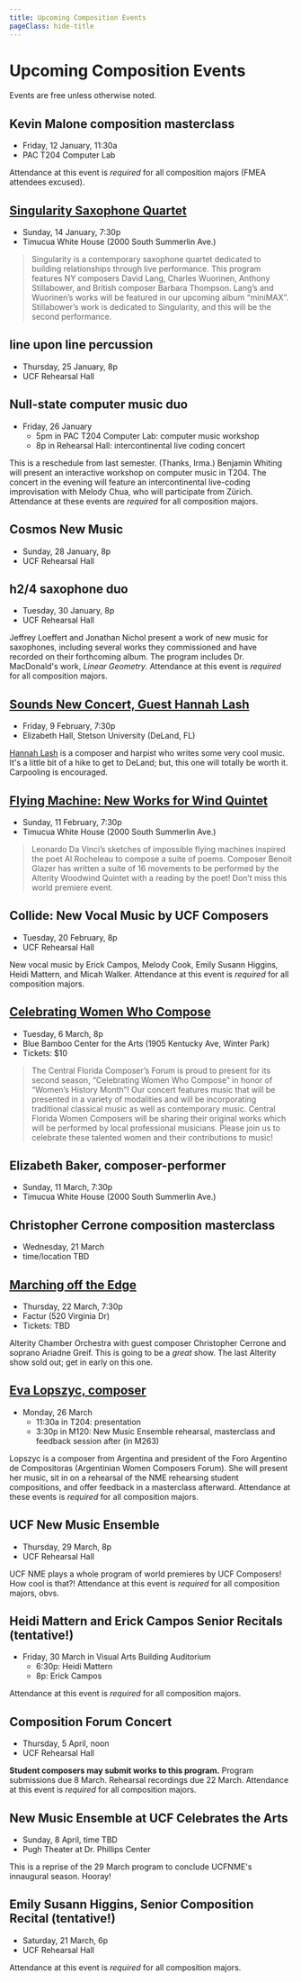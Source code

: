 ```yaml
---
title: Upcoming Composition Events
pageClass: hide-title
---
```


# Upcoming Composition Events

Events are free unless otherwise noted.

## Kevin Malone composition masterclass

- Friday, 12 January, 11:30a
- PAC T204 Computer Lab

Attendance at this event is _required_ for all composition majors (FMEA attendees excused).

## [Singularity Saxophone Quartet](https://timucua.com/event/1611/)

- Sunday, 14 January, 7:30p
- Timucua White House (2000 South Summerlin Ave.)

> Singularity is a contemporary saxophone quartet dedicated to building relationships through live performance. This program features NY composers David Lang, Charles Wuorinen, Anthony Stillabower, and British composer Barbara Thompson. Lang’s and Wuorinen’s works will be featured in our upcoming album “miniMAX”. Stillabower’s work is dedicated to Singularity, and this will be the second performance.

## line upon line percussion

- Thursday, 25 January, 8p
- UCF Rehearsal Hall

## Null-state computer music duo

- Friday, 26 January
	- 5pm in PAC T204 Computer Lab: computer music workshop
	- 8p in Rehearsal Hall: intercontinental live coding concert

This is a reschedule from last semester. (Thanks, Irma.) Benjamin Whiting will present an interactive workshop on computer music in T204. The concert in the evening will feature an intercontinental live-coding improvisation with Melody Chua, who will participate from Zürich. Attendance at these events are _required_ for all composition majors.

## Cosmos New Music

- Sunday, 28 January, 8p
- UCF Rehearsal Hall

## h2/4 saxophone duo

- Tuesday, 30 January, 8p
- UCF Rehearsal Hall

Jeffrey Loeffert and Jonathan Nichol present a work of new music for saxophones, including several works they commissioned and have recorded on their forthcoming album. The program includes Dr. MacDonald's work, _Linear Geometry_. Attendance at this event is _required_ for all composition majors.

## [Sounds New Concert, Guest Hannah Lash](https://www.stetson.edu/programs/calendar/event.php?id=343ae991-bd98-11e7-a57f-87ddee49518a)

- Friday, 9 February, 7:30p
- Elizabeth Hall, Stetson University (DeLand, FL)

[Hannah Lash](http://hannahlash.com/) is a composer and harpist who writes some very cool music. It's a little bit of a hike to get to DeLand; but, this one will totally be worth it. Carpooling is encouraged. 

## [Flying Machine: New Works for Wind Quintet](https://timucua.com/event/flying-machine-a-new-work-by-benoit-glazer/)

- Sunday, 11 February, 7:30p
- Timucua White House (2000 South Summerlin Ave.)

> Leonardo Da Vinci’s sketches of impossible flying machines inspired the poet Al Rocheleau to compose a suite of poems. Composer Benoit Glazer has written a suite of 16 movements to be performed by the Alterity Woodwind Quintet with a reading by the poet! Don’t miss this world premiere event.

## Collide: New Vocal Music by UCF Composers

- Tuesday, 20 February, 8p
- UCF Rehearsal Hall

New vocal music by Erick Campos, Melody Cook, Emily Susann Higgins, Heidi Mattern, and Micah Walker. Attendance at this event is _required_ for all composition majors. 

## [Celebrating Women Who Compose](https://bluebambooartcenter.com/event/2109927/459325638/celebrating-women-who-compose)

- Tuesday, 6 March, 8p
- Blue Bamboo Center for the Arts (1905 Kentucky Ave, Winter Park)
- Tickets: $10

> The Central Florida Composer’s Forum is proud to present for its second season, “Celebrating Women Who Compose” in honor of “Women’s History Month”! Our concert features music that will be presented in a variety of modalities and will be incorporating traditional classical music as well as contemporary music. Central Florida Women Composers will be sharing their original works which will be performed by local professional musicians. Please join us to celebrate these talented women and their contributions to music!

## Elizabeth Baker, composer-performer

- Sunday, 11 March, 7:30p
- Timucua White House (2000 South Summerlin Ave.)

## Christopher Cerrone composition masterclass

- Wednesday, 21 March
- time/location TBD

## [Marching off the Edge](https://www.alterityco.org/chamber-orchestra)

- Thursday, 22 March, 7:30p
- Factur (520 Virginia Dr)
- Tickets: TBD

Alterity Chamber Orchestra with guest composer Christopher Cerrone and soprano Ariadne Greif. This is going to be a _great_ show. The last Alterity show sold out; get in early on this one. 

## [Eva Lopszyc, composer](http://ciweb.com.ar/Lopszyc_Eva/)

- Monday, 26 March
	- 11:30a in T204: presentation
	- 3:30p in M120: New Music Ensemble rehearsal, masterclass and feedback session after (in M263)

Lopszyc is a composer from Argentina and president of the Foro Argentino de Compositoras (Argentinian Women Composers Forum). She will present her music, sit in on a rehearsal of the NME rehearsing student compositions, and offer feedback in a masterclass afterward. Attendance at these events is _required_ for all composition majors.

## UCF New Music Ensemble

- Thursday, 29 March, 8p
- UCF Rehearsal Hall

UCF NME plays a whole program of world premieres by UCF Composers! How cool is that?! Attendance at this event is _required_ for all composition majors, obvs. 

## Heidi Mattern and Erick Campos Senior Recitals (**tentative!**)

- Friday, 30 March in Visual Arts Building Auditorium
	- 6:30p: Heidi Mattern
	- 8p: Erick Campos

Attendance at this event is _required_ for all composition majors.

## Composition Forum Concert

- Thursday, 5 April, noon
- UCF Rehearsal Hall

**Student composers may submit works to this program.** Program submissions due 8 March. Rehearsal recordings due 22 March. Attendance at this event is _required_ for all composition majors.

## New Music Ensemble at UCF Celebrates the Arts

- Sunday, 8 April, time TBD
- Pugh Theater at Dr. Phillips Center

This is a reprise of the 29 March program to conclude UCFNME's innaugural season. Hooray!

## Emily Susann Higgins, Senior Composition Recital (**tentative!**)

- Saturday, 21 March, 6p
- UCF Rehearsal Hall

Attendance at this event is _required_ for all composition majors.
